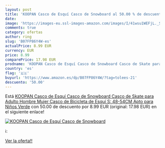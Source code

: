 ```yaml
---
layout: post
title: 'KOOPAN Casco de Esquí Casco de Snowboard al 50.00 % de descuento'
date: 
image: 'https://images-eu.ssl-images-amazon.com/images/I/41wsu1WEFjL._SL200_.jpg'
comments: true
category: ofertas
author: ring
slug: 'B07FP86Y4W-es'
actualPrice: 8.99 EUR
currency: EUR
price: 8.99
comparePrice: 17.98 EUR
prodname: 'KOOPAN Casco de Esquí Casco de Snowboard Casco de Skate para Adulto Hombre Mujer Casco de Bicicleta de Esquí S: 48-54CM  Apto para Niños  Verde'
country: 'es'
flag: '🇪🇸'
buyurl: 'https://www.amazon.es/dp/B07FP86Y4W/?tag=tolees-21'
descuento: '50.00'
---
```


Está [KOOPAN Casco de Esquí Casco de Snowboard Casco de Skate para Adulto Hombre Mujer Casco de Bicicleta de Esquí S: 48-54CM  Apto para Niños  Verde](https://www.amazon.es/dp/B07FP86Y4W/?tag=tolees-21) con 50.00 de descuento por 8.99 EUR (original: 17.98 EUR) en el siguiente enlace!

[![KOOPAN Casco de Esquí Casco de Snowboard](https://images-eu.ssl-images-amazon.com/images/I/41wsu1WEFjL._SL200_.jpg)](https://www.amazon.es/dp/B07FP86Y4W/?tag=tolees-21)

ℹ️:


[Ver la oferta!!](https://www.amazon.es/dp/B07FP86Y4W/?tag=tolees-21)
